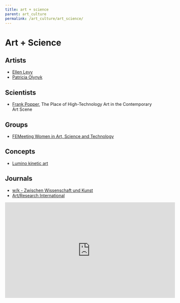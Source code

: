 ```yaml
---
title: art + science
parent: art_culture
permalink: /art_culture/art_science/
---
```


# Art + Science


## Artists

* [Ellen Levy](https://en.wikipedia.org/wiki/Ellen_Levy)
* [Patricia Olynyk](https://en.wikipedia.org/wiki/Patricia_Olynyk)

## Scientists

* [Frank Popper](https://en.wikipedia.org/wiki/Frank_Popper), The Place of High-Technology Art in the Contemporary Art Scene

## Groups

* [FEMeeting Women in Art, Science and Technology](https://femeeting.com/)

## Concepts

* [Lumino kinetic art](https://en.wikipedia.org/wiki/Lumino_kinetic_art)

## Journals

* [w/k - Zwischen Wissenschaft und Kunst](https://wissenschaft-kunst.de/)
* [Art/Research International](https://journals.library.ualberta.ca/ari)


<iframe width="560" height="315" src="https://www.youtube.com/embed/n9-prhM5OPY" title="YouTube video player" frameborder="0" allow="accelerometer; autoplay; clipboard-write; encrypted-media; gyroscope; picture-in-picture" allowfullscreen></iframe>
